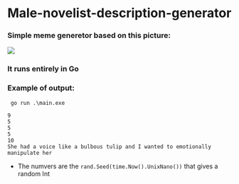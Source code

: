 # Male-novelist-description-generator

### Simple meme generetor based on this picture: 

<img src = https://repository-images.githubusercontent.com/494432059/3ebae042-1670-4686-bf2b-380b436df9d3>

### It runs entirely in Go

### Example of output: 

` go run .\main.exe` 

```
9 
5
5
5
10
She had a voice like a bulbous tulip and I wanted to emotionally manipulate her
```

- The numvers are the `rand.Seed(time.Now().UnixNano())` that gives a random Int
